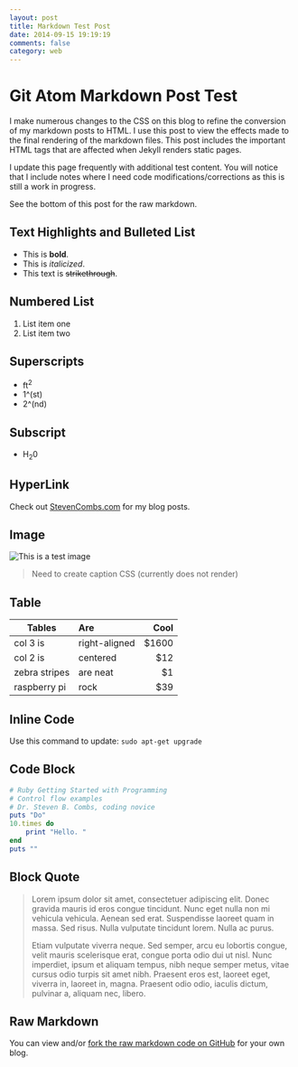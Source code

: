 ```yaml
---
layout: post
title: Markdown Test Post
date: 2014-09-15 19:19:19
comments: false
category: web
---
```


# Git Atom Markdown Post Test

I make numerous changes to the CSS on this blog to refine the conversion of my markdown posts to HTML. I use this post to view the effects made to the final rendering of the markdown files. This post includes the important HTML tags that are affected when Jekyll renders static pages.

I update this page frequently with additional test content. You will notice that I include notes where I need code modifications/corrections as this is still a work in progress.

See the bottom of this post for the raw markdown.

## Text Highlights and Bulleted List

* This is **bold**.
* This is *italicized*.
* This text is ~~strikethrough~~.

## Numbered List

1. List item one
1. List item two

## Superscripts

- ft<sup>2</sup>
- 1^(st)
- 2^(nd)

## Subscript

- H<sub>2</sub>0

## HyperLink

Check out [StevenCombs.com](http://www.stevencombs.com) for my blog posts.

## Image

![This is a test image](http://www.stevencombs.com/images/posts/2014-07-01-editorial-posts-bookmark.png)

> Need to create caption CSS (currently does not render)

## Table

| Tables        | Are           | Cool  |
| ------------- |:------------- | -----:|
| col 3 is      | right-aligned | $1600 |
| col 2 is      | centered      |   $12 |
| zebra stripes | are neat      |    $1 |
| raspberry pi	| rock			|   $39	|


## Inline Code

Use this command to update: `sudo apt-get upgrade`

## Code Block

```ruby
# Ruby Getting Started with Programming
# Control flow examples
# Dr. Steven B. Combs, coding novice
puts "Do"
10.times do
	print "Hello. "
end
puts ""
```

## Block Quote

> Lorem ipsum dolor sit amet, consectetuer adipiscing elit. Donec gravida mauris id eros congue tincidunt. Nunc eget nulla non mi vehicula vehicula. Aenean sed erat. Suspendisse laoreet quam in massa. Sed risus. Nulla vulputate tincidunt lorem. Nulla ac purus.
>
> Etiam vulputate viverra neque. Sed semper, arcu eu lobortis congue, velit mauris scelerisque erat, congue porta odio dui ut nisl. Nunc imperdiet, ipsum et aliquam tempus, nibh neque semper metus, vitae cursus odio turpis sit amet nibh. Praesent eros est, laoreet eget, viverra in, laoreet in, magna. Praesent odio odio, iaculis dictum, pulvinar a, aliquam nec, libero.

## Raw Markdown

You can view and/or [fork the raw markdown code on GitHub](https://github.com/stevencombs/stevencombs.github.io/blob/master/_posts/1999-01-01-markdown-test-post.md) for your own blog.
